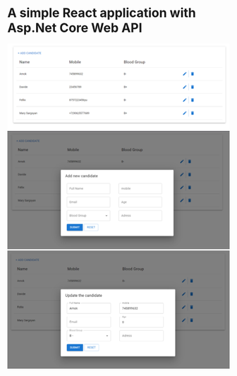 # A simple React application with Asp.Net Core Web API
<img src="https://github.com/MarySargsyan/WebAPI/blob/master/screens/List.png?raw=true">
<img src="https://github.com/MarySargsyan/WebAPI/blob/master/screens/Create.png?raw=true">
<img src="https://github.com/MarySargsyan/WebAPI/blob/master/screens/Update.png?raw=true">
